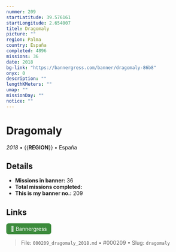```yaml
---
nummer: 209
startLatitude: 39.576161
startLongitude: 2.654007
titel: Dragomaly
picture: ""
region: Palma
country: España
completed: 4896
missions: 36
date: 2018
bg-link: "https://bannergress.com/banner/dragomaly-86b8"
onyx: 0
description: ""
lengthKMeters: ""
umap: ""
missionDay: ""
notice: ""
---
```

# Dragomaly

*2018* • {{__REGION__}} • España





## Details

- **Missions in banner:** 36
- **Total missions completed:** 
- **This is my banner no.:** 209





## Links
<a href="https://bannergress.com/banner/dragomaly-86b8" target="_blank" style="display:inline-block;margin-right:8px;padding:6px 12px;background:#3c8b3c;color:#fff;text-decoration:none;border-radius:6px;">🔗 Bannergress</a>



> File: `000209_dragomaly_2018.md` • #000209 • Slug: `dragomaly`
